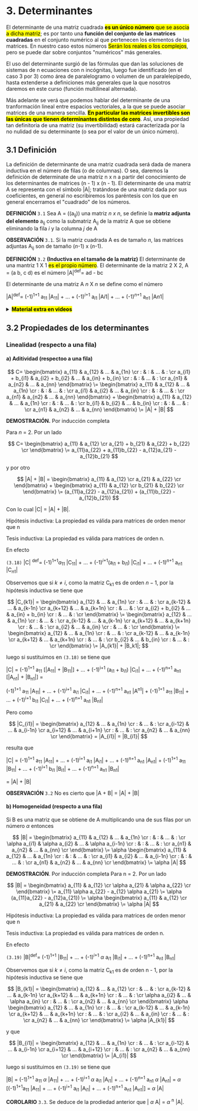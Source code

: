 #        3. Determinantes

   El determinante de una matriz cuadrada <mark>**es un único número** que se asocia a dicha matriz</mark>; es por tanto una **función del conjunto de las matrices cuadradas** en el conjunto numérico al que pertenecen los elementos de las matrices. En nuestro caso estos números <mark>Serán los reales o los complejos</mark>, pero se puede dar sobre conjuntos "numéricos" más generales.

  El uso del determinante surgió de las fórmulas que dan las soluciones de sistemas de n ecuaciones con n incógnitas, luego fue identificado (en el caso 3 por 3) como área de paralelogramo o volumen de un paralelepípedo, hasta extenderse a definiciones más generales que la que nosotros daremos en este curso (función multilineal alternada).

  Más adelante se verá que podemos hablar del determinante de una tranformación lineal entre espacios vectoriales, a la que se puede asociar matrices de una manera sencilla. <mark>**En particular las matrices invertibles son las únicas que tienen determinantes distintos de cero**</mark>. Así, una propiedad tan definitoria de una matriz (su invertibilidad) estará caracterizada por la no nulidad de su determinante (o sea por el valor de un único número).


## 3.1 Definición

  La definición de determinante de una matriz cuadrada será dada de manera inductiva en el número de filas (o de columnas). O sea, daremos la definición de determinate de una matriz n x n a partir del conocimiento de los determinantes de matrices (n - 1) x (n - 1). El determinante de una matriz A se representa con el símbolo |A|; tratándose de una matriz dada por sus coeficientes, en general no escribiremos los paréntesis con los que en general encerramos el "cuadrado" de los números.

**DEFINICIÓN** <code>3.1</code> Sea A = ((a<sub>ij</sub>)) una matriz *n x n*, se definie la **matriz adjunta del elemento** a<sub>ij</sub> como la submatriz A<sub>ij</sub> de la matriz A que se obtiene eliminando la fila *i* y la columna *j* de A

**OBSERVACIÓN** <code>3.1</code>. Si la matriz cuadrada A es de tamaño *n*, las matrices adjuntas A<sub>ij</sub> son de tamaño (*n*-1) x (*n*-1).

**DEFINICIÓN** <code>3.2</code> **(Inductiva en el tamaño de la matriz)** El determinante de una mantriz 1 X 1 <mark>es el propio número</mark>. El determinante de la matriz 2 X 2,  A = (a b, c d) es el número |A|<sup>def</sup>= ad - bc

El determinante de una matriz A *n* X *n* se define como el número


|A|<sup>def</sup>= (-1)<sup>1+1</sup> a<sub>11</sub> |A<sub>11</sub>| + ... + (-1)<sup>*i*+1</sup> a<sub>*i*1</sub> |A*i*1| + ... + (-1)<sup>*n*+1</sup> a<sub>*n*1</sub> |A*n*1|

<details>
  <summary><b><mark>Material extra en videos</mark></b></summary>

  ### Videos de la definicion de Determinante

<details>
   <summary> Video Introducción Determinante Teórico 2013 </summary>


https://github.com/user-attachments/assets/a28239c4-cac6-4093-bfa3-cd72f0b86c82


[Video Original](https://open.fing.edu.uy/courses/gal1/9/)
   
</details>

  <details>
  <summary> Video Definición Determinante Teórico 2019 </summary>
   
https://github.com/user-attachments/assets/dfdc7e26-a71b-4549-b7c6-f03727addb36

[Video Original](https://open.fing.edu.uy/courses/gal119/1/)

</details>
</details>

## 3.2 Propiedades de los determinantes

### Linealidad (respecto a una fila)

#### a) Aditividad (respectoo a una fila)

$$
C=
\begin{bmatrix}
a_{11} & a_{12} & ... & a_{1n} \cr
: & : & ... & :  \cr
a_{i1} + b_{i1} & a_{i2} + b_{i2} & ... & a_{in} + b_{in}  \cr
: & : & ... & :  \cr
a_{n1} & a_{n2} & ... & a_{nn} 
\end{bmatrix}
\=
\begin{bmatrix}
a_{11} & a_{12} & ... & a_{1n} \cr
: & : & ... & : \cr
a_{i1} & a_{i2} & ... & a_{in} \cr
: & : & ... & : \cr
a_{n1} & a_{n2} & ... & a_{nn} 
\end{bmatrix}
+
\begin{bmatrix}
a_{11} & a_{12} & ... & a_{1n} \cr
: & : & ... & : \cr
b_{i1} & b_{i2} & ... & b_{in} \cr
: & : & ... & : \cr
a_{n1} & a_{n2} & ... & a_{nn} 
\end{bmatrix}
\=
|A| + |B|
$$

**DEMOSTRACIÓN.** Por inducción completa

Para *n* = 2. Por un lado 

$$
C=
\begin{bmatrix}
a_{11} & a_{12} \cr
a_{21} + b_{21} & a_{22} + b_{22} \cr
\end{bmatrix}
\=
a_{11}a_{22} + a_{11}b_{22} - a_{12}a_{21} - a_{12}b_{21}
$$

y por otro

$$
|A| + |B| = 
\begin{bmatrix}
a_{11} & a_{12} \cr
a_{21} & a_{22} \cr
\end{bmatrix}
+
\begin{bmatrix}
a_{11} & a_{12} \cr
b_{21} & b_{22} \cr
\end{bmatrix}
\=
(a_{11}a_{22} - a_{12}a_{21}) + (a_{11}b_{22} - a_{12}b_{21})
$$

Con lo cual |C| = |A| + |B|.

Hipótesis inductiva: La propiedad es válida para matrices de orden menor que n 

Tesis inductiva: La propiedad es válida para matrices de orden n.

En efecto

<code>(3.18)</code>  |C| <sup>def</sup>= (-1)<sup>1+1</sup>*a*<sub>11</sub> |C<sub>11</sub>| + ... + (-1)<sup>*i*+1</sup>(a<sub>*i*1</sub> + b<sub>*i*1</sub>) |C<sub>*i*1</sub>| + ... + (-1)<sup>*n*+1</sup> a<sub>*n*1</sub> |C<sub>*n*1</sub>|

Observemos que si $k\neq i$, como la matriz C<sub>k1</sub> es de orden $n - 1$, por la hipótesis inductiva se tiene que 

$$
|C_{k1}| = 
\begin{bmatrix}
a_{12}          & ... & a_{1n}          \cr
   :            & ... &     :           \cr
a_{k-12}        & ... & a_{k-1n}        \cr
a_{k+12}        & ... & a_{k+1n}        \cr
   :            & ... &     :           \cr
a_{i2} + b_{i2} & ... & a_{in} + b_{in} \cr
   :            & ... &     :           \cr
\end{bmatrix}
\=
\begin{bmatrix}
a_{12}          & ... & a_{1n}          \cr
   :            & ... &     :           \cr
a_{k-12}        & ... & a_{k-1n}        \cr
a_{k+12}        & ... & a_{k+1n}        \cr
   :            & ... &     :           \cr
a_{i2}          & ... & a_{in}          \cr
   :            & ... &     :           \cr
\end{bmatrix}
\=
\begin{bmatrix}
a_{12}          & ... & a_{1n}          \cr
   :            & ... &     :           \cr
a_{k-12}        & ... & a_{k-1n}        \cr
a_{k+12}        & ... & a_{k+1n}        \cr
   :            & ... &     :           \cr
b_{i2}          & ... & b_{in}          \cr
   :            & ... &     :           \cr
\end{bmatrix}
\=
|A_{k1}| + |B_k1|;
$$

luego si sustituimos en <code>(3.18)</code> se tiene que 

|C| = (-1)<sup>1+1</sup> a<sub>11</sub> [|A<sub>11</sub>| + |B<sub>11</sub>|] + ... + (-1)<sup>i+1</sup> (a<sub>i1</sub> + b<sub>i1</sub>) |C<sub>i1</sub>| + ... + (-1)<sup>n+1</sup>  a<sub>n1</sub> [|A<sub>n1</sub>| + |B<sub>n1</sub>|] =

(-1)<sup>1+1</sup> a<sub>11</sub>  |A<sub>11</sub>| + ... + (-1)<sup>i+1</sup> a<sub>i1</sub> |C<sub>i1</sub>| + ... + (-1)<sup>n+1</sup> a<sub>n1</sub> |A<sup>n1</sup>| + (-1)<sup>1+1</sup> a<sub>11</sub>  |B<sub>11</sub>| + ... + (-1)<sup>i+1</sup> b<sub>i1</sub> |C<sub>i1</sub>| + ... + (-1)<sup>n+1</sup> a<sub>n1</sub> |B<sub>n1</sub>|

Pero como 

$$
|C_{i1}| =
\begin{bmatrix}
a_{12}          & ... & a_{1n}          \cr
   :            & ... &     :           \cr
a_{i-12}        & ... & a_{i-1n}        \cr
a_{i+12}        & ... & a_{i+1n}        \cr
   :            & ... &     :           \cr
a_{n2}          & ... & a_{nn}          \cr
\end{bmatrix}
= |A_{i1}| = |B_{i1}|
$$

resulta que

|C| = (-1)<sup>1+1</sup> a<sub>11</sub> |A<sub>11</sub>| + ... + (-1)<sup>i+1</sup> a<sub>i1</sub> |A<sub>i1</sub>| + ... + (-1)<sup>n+1</sup> a<sub>n1</sub> |A<sub>n1</sub>| + (-1)<sup>1+1</sup> a<sub>11</sub> |B<sub>11</sub>| + ... + (-1)<sup>i+1</sup>  b<sub>i1</sub> |B<sub>i1</sub>| + ... + (-1)<sup>n+1</sup> a<sub>n1</sub> |B<sub>n1</sub>|

= |A| + |B|


**OBSERVACIÓN** <code>3.2</code> No es cierto que |A + B| = |A| + |B|


#### b) Homogeneidad (respecto a una fila)

Si B es una matriz que se obtiene de A multiplicando una de sus filas por un número $\alpha$ entonces

$$
|B| =
\begin{bmatrix}
a_{11}        &  a_{12}         & ... & a_{1n}             \cr
   :          &    :            & ... &     :              \cr
\alpha a_{i1} &  \alpha a_{i2}  & ... &  \alpha a_{i-1n}   \cr
   :          &    :            & ... &     :              \cr
a_{n1}        &  a_{n2}         & ... & a_{nn}             \cr
\end{bmatrix}
\= 
\alpha
\begin{bmatrix}
a_{11}        &  a_{12}         & ... & a_{1n}             \cr
   :          &    :            & ... &     :              \cr
a_{i1}        &  a_{i2}         & ... & a_{i-1n}           \cr
   :          &    :            & ... &     :              \cr
a_{n1}        &  a_{n2}         & ... & a_{nn}             \cr
\end{bmatrix}
\=
\alpha |A|
$$


**DEMOSTRACIÓN**. Por inducción completa
Para n = 2. Por un lado

$$
|B| =
\begin{bmatrix}
a_{11}          &         a_{12}    \cr
 \alpha a_{21}  &  \alpha a_{22}    \cr
\end{bmatrix}
\=
a_{11} \alpha a_{22} - a_{12} \alpha a_{21}
\=
\alpha (a_{11}a_{22} - a_{12}a_{21})
\=
\alpha 
\begin{bmatrix}
a_{11}  & a_{12}    \cr
a_{21}  & a_{22}    \cr
\end{bmatrix}
\=
\alpha |A| 
$$

Hipótesis inductiva: La propiedad es válida para matrices de orden menor que n

Tesis inductiva: La propiedad es válida para matrices de orden n.

En efecto

<code>(3.19)</code> |B|<sup>def</sup>= (-1)<sup>1+1</sup> |B<sub>11</sub>| + ... + (-1)<sup>*i*+1</sup> $\alpha$ a<sub>*i*1</sub> |B<sub>*i*1</sub>| + ... + (-1)<sup>n+1</sup> a<sub>n1</sub> |B<sub>n1</sub>|

Observemos que si $k \neq i$, como la matriz C<sub>k1</sub> es de orden n - 1, por la hipótesis inductiva se tiene que 


$$
|B_{k1}| =
\begin{bmatrix}
a_{12}          & ... &   a_{12}         \cr
    :           & ... &    :             \cr
a_{k-12}        & ... &   a_{k-1n}       \cr
a_{k+12}        & ... &   a_{k+1n}       \cr
    :           & ... &    :             \cr
\alpha a_{i2}   & ... &   \alpha a_{in}  \cr
    :           & ... &    :             \cr
a_{n2}          & ... &   a_{nn}         \cr
\end{bmatrix}
\alpha
\begin{bmatrix}
a_{12}          & ... &   a_{1n}         \cr
    :           & ... &    :             \cr
a_{k-12}        & ... &   a_{k-1n}       \cr
a_{k+12}        & ... &   a_{k+1n}       \cr
    :           & ... &    :             \cr
a_{i2}          & ... &   a_{in}         \cr
    :           & ... &    :             \cr
a_{n2}          & ... &   a_{nn}         \cr
\end{bmatrix}
\=
\alpha
|A_{k1}|
$$


y que


$$
|B_{i1}| =
\begin{bmatrix}
a_{12}         & ... &   a_{1n}   \cr 
   :           & ... &     :      \cr
a_{i-12}       & ... &   a_{i-1n} \cr
a_{i+12}       & ... &   a_{i+12} \cr
   :           & ... &     :      \cr
a_{n2}         & ... &   a_{nn}   \cr
\end{bmatrix}
\= |A_{i1}|
$$

luego si sustituimos en <code>(3.19)</code> se tiene que

|B| = (-1)<sup>1+1</sup>  a<sub>11</sub> $\alpha$ |A<sub>11</sub>| + ... + (-1)<sup>i+1</sup> $\alpha$ a<sub>i1</sub> |A<sub>i1</sub>| + ... + (-1)<sup>n+1</sup> a<sub>n1</sub> $\alpha$ |A<sub>n1</sub>|
= $\alpha$ [(-1)<sup>1+1</sup>a<sub>11</sub> |A<sub>11</sub>| + ... + (-1)<sup>i+1</sup> a<sub>i1</sub> |A<sub>i1</sub>| + ... + (-1)<sup>n+1</sup> a<sub>n1</sub> |A<sub>n1</sub>|] = $\alpha$ |A|


**COROLARIO** <code>3.3</code>. Se deduce de la prodiedad anterior que | $\alpha$ A| = $\alpha$ <sup>n</sup> |A|.





